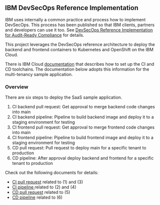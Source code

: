 ## IBM DevSecOps Reference Implementation

IBM uses internally a common practice and process how to implement DevSecOps. This process has been published so that IBM clients, partners and developers can use it too. See [DevSecOps Reference Implementation for Audit-Ready Compliance](https://www.ibm.com/cloud/blog/announcements/devsecops-reference-implementation-for-audit-ready-compliance-across-development-teams) for details.

This project leverages the DevSecOps reference architecture to deploy the backend and frontend containers to Kubernetes and OpenShift on the IBM Cloud.

There is IBM Cloud [documentation](https://cloud.ibm.com/docs/devsecops?topic=devsecops-tutorial-cd-devsecops) that describes how to set up the CI and CD toolchains. The documentation below adopts this information for the multi-tenancy sample application.

### Overview

There are six steps to deploy the SaaS sample application.

1. CI backend pull request: Get approval to merge backend code changes into main
2. CI backend pipeline: Pipeline to build backend image and deploy it to a staging environment for testing
3. CI frontend pull request: Get approval to merge frontend code changes into main
4. CI frontend pipeline: Pipeline to build frontend image and deploy it to a staging environment for testing
5. CD pull request: Pull request to deploy main for a specific tenant to production
6. CD pipeline: After approval deploy backend and frontend for a specific tenant to production

Check out the following documents for details:

* [CI pull request](ci-pull-request.md) related to (1) and (3)
* [CI pipeline ](ci-pipeline.md) related to (2) and (4)
* [CD pull request](cd-pull-request.md) related to (5)
* [CD pipeline](cd-pipeline.md) related to (6)




